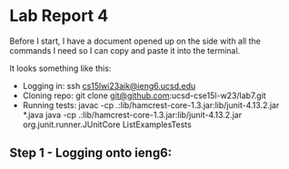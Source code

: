 # Lab Report 4

Before I start, I have a document opened up on the side with all the commands I need so I can copy and paste it into the terminal. 

It looks something like this:
* Logging in: ssh cs15lwi23aik@ieng6.ucsd.edu
* Cloning repo: git clone git@github.com:ucsd-cse15l-w23/lab7.git
* Running tests: javac -cp .:lib/hamcrest-core-1.3.jar:lib/junit-4.13.2.jar *.java java -cp .:lib/hamcrest-core-1.3.jar:lib/junit-4.13.2.jar org.junit.runner.JUnitCore ListExamplesTests


## Step 1 - Logging onto ieng6:

